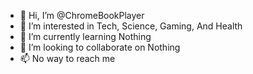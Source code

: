 - 👋 Hi, I’m @ChromeBookPlayer
- 👀 I’m interested in Tech, Science, Gaming, And Health
- 🌱 I’m currently learning Nothing
- 💞️ I’m looking to collaborate on Nothing
- 📫 No way to reach me

<!---
ChromeBookPlayer/ChromeBookPlayer is a ✨ special ✨ repository because its `README.md` (this file) appears on your GitHub profile.
You can click the Preview link to take a look at your changes.
--->
